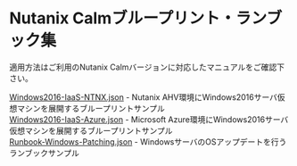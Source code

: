 # Nutanix Calmブループリント・ランブック集

適用方法はご利用のNutanix Calmバージョンに対応したマニュアルをご確認下さい。

[Windows2016-IaaS-NTNX.json](https://github.com/shocnt/playbook/blob/main/Calm/Windows2016-IaaS-NTNX.json) - Nutanix AHV環境にWindows2016サーバ仮想マシンを展開するブループリントサンプル  
[Windows2016-IaaS-Azure.json](https://github.com/shocnt/playbook/blob/main/Calm/Windows2016-IaaS-Azure.json) - Microsoft Azure環境にWindows2016サーバ仮想マシンを展開するブループリントサンプル  
[Runbook-Windows-Patching.json](https://github.com/shocnt/playbook/blob/main/Calm/Runbook-Windows-Patching.json) - WindowsサーバのOSアップデートを行うランブックサンプル  
